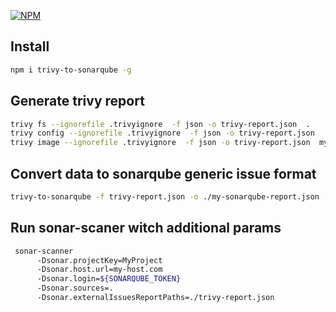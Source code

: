 [![NPM](https://nodei.co/npm/trivy-to-sonarqube.png)](https://nodei.co/npm/trivy-to-sonarqube/)
## Install

```bash
npm i trivy-to-sonarqube -g
```


## Generate trivy report 
```bash
trivy fs --ignorefile .trivyignore  -f json -o trivy-report.json  .
trivy config --ignorefile .trivyignore  -f json -o trivy-report.json  .
trivy image --ignorefile .trivyignore  -f json -o trivy-report.json  my-docker-image


```

## Convert data to sonarqube generic issue format 

```bash 
trivy-to-sonarqube -f trivy-report.json -o ./my-sonarqube-report.json

```


## Run sonar-scaner witch additional params
```bash
 sonar-scanner 
      -Dsonar.projectKey=MyProject
      -Dsonar.host.url=my-host.com
      -Dsonar.login=${SONARQUBE_TOKEN}
      -Dsonar.sources=.
      -Dsonar.externalIssuesReportPaths=./trivy-report.json


```

